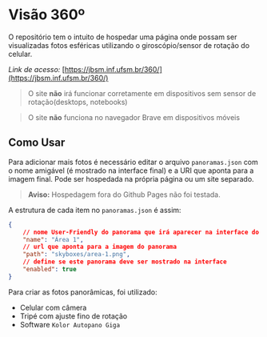 # Visão 360º

O repositório tem o intuito de hospedar uma página onde possam
ser visualizadas fotos esféricas utilizando o giroscópio/sensor de rotação do celular.

*Link de acesso:* [https://jbsm.inf.ufsm.br/360/](https://jbsm.inf.ufsm.br/360/)

> O site **não** irá funcionar corretamente em dispositivos sem sensor de rotação(desktops, notebooks)

> O site **não** funciona no navegador Brave em dispositivos móveis

## Como Usar

Para adicionar mais fotos é necessário editar o arquivo `panoramas.json` com o nome amigável (é mostrado na interface final) e a URI que aponta para a imagem final. Pode ser hospedada na própria página ou um site separado.

> **Aviso:** Hospedagem fora do Github Pages não foi testada.

A estrutura de cada item no `panoramas.json` é assim:
```json
{
    // nome User-Friendly do panorama que irá aparecer na interface do usuário
    "name": "Área 1", 
    // url que aponta para a imagem do panorama
    "path": "skyboxes/area-1.png", 
    // define se este panorama deve ser mostrado na interface
    "enabled": true 
}
```

Para criar as fotos panorâmicas, foi utilizado:
* Celular com câmera
* Tripé com ajuste fino de rotação
* Software `Kolor Autopano Giga`


